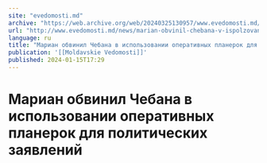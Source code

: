 ```yaml
---
site: "evedomosti.md"
archive: "https://web.archive.org/web/20240325130957/www.evedomosti.md/news/marian-obvinil-chebana-v-ispolzovanii-operativnyh-planerok-d"
url: "http://www.evedomosti.md/news/marian-obvinil-chebana-v-ispolzovanii-operativnyh-planerok-d"
language: ru
title: "Мариан обвинил Чебана в использовании оперативных планерок для политических заявлений"
publication: '[[Moldavskie Vedomosti]]'
published: 2024-01-15T17:29
---
```


# Мариан обвинил Чебана в использовании оперативных планерок для политических заявлений

